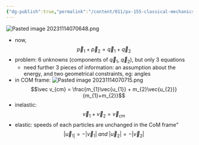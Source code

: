 ```yaml
---
{"dg-publish":true,"permalink":"/content/011/px-155-classical-mechanics-and-special-relativity/classical-mechanics/px-155-f-collisions/px-155-f2-collisions-in-3-d/","created":"2024-10-01T18:27:09.734+01:00","updated":"2024-11-26T19:57:33.982+00:00"}
---
```


![Pasted image 20231114070648.png](/img/user/pics/Pasted%20image%2020231114070648.png)
- now,
$$\vec p_{1} + \vec p_{2} = \vec q_{1} + \vec q_{2}$$
- problem: 6 unknowns (components of $\vec q_{1}$, $\vec q_{2}$), but only 3 equations
	- need further 3 pieces of information: an assumption about the energy, and two geometrical constraints, eg: angles
- in COM frame:
![Pasted image 20231114070715.png](/img/user/pics/Pasted%20image%2020231114070715.png)
$$\vec v_{cm} = \frac{m_{1}\vec{u_{1}} + m_{2}\vec{u_{2}}}{m_{1}+m_{2}}$$
- inelastic:
$$\vec v_{1} + \vec v_{2} = \vec v_{cm}$$
- elastic: speeds of each particles are unchanged in the CoM frame"
$$|\vec u_{1|}= -|\vec v_{1}| \; and \; |\vec u_{2}| = -|\vec v_{2}|$$

